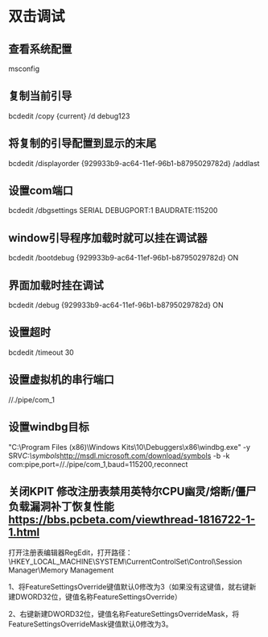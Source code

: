 # 双击调试
## 查看系统配置
msconfig
## 复制当前引导
bcdedit /copy {current} /d debug123
## 将复制的引导配置到显示的末尾
bcdedit /displayorder {929933b9-ac64-11ef-96b1-b8795029782d} /addlast
## 设置com端口
bcdedit /dbgsettings SERIAL DEBUGPORT:1 BAUDRATE:115200
## window引导程序加载时就可以挂在调试器
bcdedit /bootdebug {929933b9-ac64-11ef-96b1-b8795029782d} ON
## 界面加载时挂在调试
bcdedit /debug {929933b9-ac64-11ef-96b1-b8795029782d} ON
## 设置超时
bcdedit /timeout 30
## 设置虚拟机的串行端口
//./pipe/com_1
## 设置windbg目标
"C:\Program Files (x86)\Windows Kits\10\Debuggers\x86\windbg.exe" -y SRV*C:\symbols*http://msdl.microsoft.com/download/symbols -b -k com:pipe,port=//./pipe/com_1,baud=115200,reconnect

## 关闭KPIT 修改注册表禁用英特尔CPU幽灵/熔断/僵尸负载漏洞补丁恢复性能 <https://bbs.pcbeta.com/viewthread-1816722-1-1.html>
打开注册表编辑器RegEdit，打开路径：\HKEY_LOCAL_MACHINE\SYSTEM\CurrentControlSet\Control\Session Manager\Memory Management

1、将FeatureSettingsOverride键值默认0修改为3（如果没有这键值，就右键新建DWORD32位，键值名称FeatureSettingsOverride）

2、右键新建DWORD32位，键值名称FeatureSettingsOverrideMask，将FeatureSettingsOverrideMask键值默认0修改为3。

